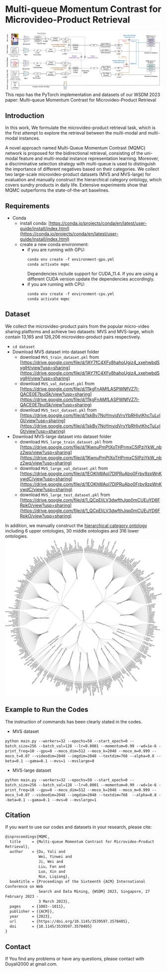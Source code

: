 # Multi-queue Momentum Contrast for Microvideo-Product Retrieval
![Hierarchical Category Ontology Tree](backbone.png)
This repo has the PyTorch implementation and datasets of our WSDM 2023 paper: Multi-queue Momentum Contrast for Microvideo-Product Retrieval

## Introduction
In this work, We formulate the microvideo-product retrieval task, which is the first attempt to explore the retrieval between the multi-modal and multi-modal instances.

A novel approach named Multi-Queue Momentum Contrast (MQMC) network is proposed for the bidirectional retrieval, consisting of the uni-modal feature and multi-modal instance representation learning. Moreover, a discriminative selection strategy with multi-queue is used to distinguish the importance of different negatives based on their categories. 
We collect two large-scale microvideo-product datasets (MVS and MVS-large) for evaluation and manually construct the hierarchical category ontology, which covers sundry products in daily life. Extensive experiments show that MQMC outperforms the state-of-the-art baselines.

## Requirements
* Conda
  * install conda: [https://conda.io/projects/conda/en/latest/user-guide/install/index.html](https://conda.io/projects/conda/en/latest/user-guide/install/index.html)
  * create a new conda environment:
      * if you are running with GPU: 
        ```
        conda env create -f environment-gpu.yml
        conda activate mqmc
        ```
        Dependencies include support for CUDA_11.4. If you are using a different CUDA version update the dependencies accordingly.
      * if you are running with CPU:   
        ```
        conda env create -f environment-cpu.yml
        conda activate mqmc
        ```

## Dataset
We collect the microvideo-product pairs from the popular micro-video sharing platforms and achieve two datasets: MVS and MVS-large,  which contain 13,165 and 126,206 microvideo-product pairs respectively.
* `cd dataset`
* Download MVS dataset into dataset folder
  * download `MVS_train_dataset.pkl` from [https://drive.google.com/file/d/1AY7fC4XFy8hahoUgiz4_xxehwbdSygIH/view?usp=sharing](https://drive.google.com/file/d/1AY7fC4XFy8hahoUgiz4_xxehwbdSygIH/view?usp=sharing)
  * download `MVS_val_dataset.pkl` from [https://drive.google.com/file/d/11kgFnAMfLASPWNfVZ7I-QACE0E7buiSk/view?usp=sharing](https://drive.google.com/file/d/11kgFnAMfLASPWNfVZ7I-QACE0E7buiSk/view?usp=sharing)
  * download `MVS_test_dataset.pkl` from [https://drive.google.com/file/d/1skBv7NoYmyidVryYbRHlvtKhcTuLyIGt/view?usp=sharing](https://drive.google.com/file/d/1skBv7NoYmyidVryYbRHlvtKhcTuLyIGt/view?usp=sharing)
* Download MVS-large dataset into dataset folder
  * download `MVS_large_train_dataset.pkl` from [https://drive.google.com/file/d/1KwnuPmPtXoTHPrmxC5IPziYkW_nbz2wq/view?usp=sharing](https://drive.google.com/file/d/1KwnuPmPtXoTHPrmxC5IPziYkW_nbz2wq/view?usp=sharing)
  * download `MVS_large_val_dataset.pkl` from [https://drive.google.com/file/d/1EOKhWAoI7DlPRuAbo0Frbv9zpWnKywdC/view?usp=sharing](https://drive.google.com/file/d/1EOKhWAoI7DlPRuAbo0Frbv9zpWnKywdC/view?usp=sharing)
  * download `MVS_large_test_dataset.pkl` from [https://drive.google.com/file/d/1_QCpEIiLV3dwfthJqp0mCUEuYD6FRpkO/view?usp=sharing](https://drive.google.com/file/d/1_QCpEIiLV3dwfthJqp0mCUEuYD6FRpkO/view?usp=sharing)


In addition, we manually construct the [hierarchical category ontology](flare-2.json) including 6 upper ontologies, 30 middle ontologies and 316 lower ontologies.
![Hierarchical Category Ontology Tree](chart.png)



## Example to Run the Codes 
The instruction of commands has been clearly stated in the codes.

* MVS dataset
```
python main.py --workers=32 --epochs=50 --start_epoch=0 --batch_size=256 --batch_val=128 --lr=0.0001 --momentum=0.99 --wd=1e-6 -print_freq=10 --gpu=0 --moco_dim=512 --moco_k=2048 --moco_m=0.999 --moco_t=0.07 --videodim=2048 --imgdim=2048 --textdim=768 --alpha=0.8 --beta=0.1 --gama=0.1 --mvs=1 --mvslarge=0
```
* MVS-large dataset
```
python main.py --workers=32 --epochs=50 --start_epoch=0 --batch_size=256 --batch_val=128 --lr=0.0001 --momentum=0.99 --wd=1e-6 -print_freq=10 --gpu=0 --moco_dim=512 --moco_k=2048 --moco_m=0.999 --moco_t=0.07 --videodim=2048 --imgdim=2048 --textdim=768  --alpha=0.8 --beta=0.1 --gama=0.1 --mvs=0 --mvslarge=1
```


## Citation
If you want to use our codes and datasets in your research, please cite:

``` 
@inproceedings{MQMC,
  title     = {Multi-queue Momentum Contrast for Microvideo-Product Retrieval},
  author    = {Du, Yali and 
               Wei, Yinwei and 
               Ji, Wei and
               Liu, Fan and 
               Luo, Xin and 
               Nie, Liqiang},
  booktitle = {Proceedings of the Sixteenth {ACM} International Conference on Web
               Search and Data Mining, {WSDM} 2023, Singapore, 27 February 2023 -
               3 March 2023},
  pages     = {1003--1011},
  publisher = {{ACM}},
  year      = {2023},
  url       = {https://doi.org/10.1145/3539597.3570405},
  doi       = {10.1145/3539597.3570405}
}
``` 

## Contact
If You find any problems or have any questions, please contact with Duyali2000 at gmail.com.



